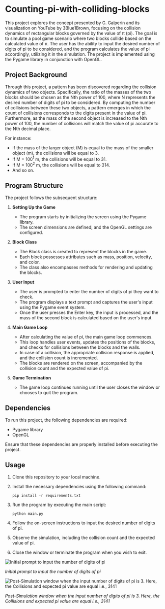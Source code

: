 # Counting-pi-with-colliding-blocks

This project explores the concept presented by G. Galperin and its visualization on YouTube by 3Blue1Brown, focusing on the collision dynamics of rectangular blocks governed by the value of π (pi). The goal is to simulate a pool game scenario where two blocks collide based on the calculated value of π. The user has the ability to input the desired number of digits of pi to be considered, and the program calculates the value of pi accordingly, utilizing it in the simulation. The project is implemented using the Pygame library in conjunction with OpenGL.

## Project Background

Through this project, a pattern has been discovered regarding the collision dynamics of two objects. Specifically, the ratio of the masses of the two blocks should be chosen as the Nth power of 100, where N represents the desired number of digits of pi to be considered. By computing the number of collisions between these two objects, a pattern emerges in which the count of collisions corresponds to the digits present in the value of pi. Furthermore, as the mass of the second object is increased to the Nth power of 100, the number of collisions will match the value of pi accurate to the Nth decimal place.

For instance:
- If the mass of the larger object (M) is equal to the mass of the smaller object (m), the collisions will be equal to 3.
- If M = 100<sup>1</sup> m, the collisions will be equal to 31.
- If M = 100<sup>2</sup> m, the collisions will be equal to 314.
- And so on.

## Program Structure

The project follows the subsequent structure:

1. **Setting Up the Game**
   - The program starts by initializing the screen using the Pygame library.
   - The screen dimensions are defined, and the OpenGL settings are configured.

2. **Block Class**
   - The Block class is created to represent the blocks in the game.
   - Each block possesses attributes such as mass, position, velocity, and color.
   - The class also encompasses methods for rendering and updating the blocks.

3. **User Input**
   - The user is prompted to enter the number of digits of pi they want to check.
   - The program displays a text prompt and captures the user's input using the Pygame event system.
   - Once the user presses the Enter key, the input is processed, and the mass of the second block is calculated based on the user's input.

4. **Main Game Loop**
   - After calculating the value of pi, the main game loop commences.
   - This loop handles user events, updates the positions of the blocks, and checks for collisions between the blocks and the walls.
   - In case of a collision, the appropriate collision response is applied, and the collision count is incremented.
   - The blocks are rendered on the screen, accompanied by the collision count and the expected value of pi.

5. **Game Termination**
   - The game loop continues running until the user closes the window or chooses to quit the program.

## Dependencies

To run this project, the following dependencies are required:

- Pygame library
- OpenGL

Ensure that these dependencies are properly installed before executing the project.

## Usage

1. Clone this repository to your local machine.

2. Install the necessary dependencies using the following command:
   ```
   pip install -r requirements.txt
   ```

3. Run the program by executing the main script:
   ```
   python main.py
   ```

4. Follow the on-screen instructions to input the desired number of digits of pi.

5. Observe the simulation, including the collision count and the expected value of pi.

6. Close the window or terminate the program when you wish to exit.

![Initial prompt to input the number of digits of pi](https://github.com/lokeshsapkota/Counting-pi-with-colliding-blocks/assets/64772372/3f0d41c6-5d84-4503-933f-653308af988b)

*Initial prompt to input the number of digits of pi*

![Post-Simulation window when the input number of digits of pi is 3. Here, the Collisions and expected pi value are equal i.e., 3141](https://github.com/lokeshsapkota/Counting-pi-with-colliding-blocks/assets/64772372/87d1197d-4462-4da4-b1da-3d479e7b54bd)

*Post-Simulation window when the input number of digits of pi is 3. Here, the Collisions and expected pi value are equal i.e., 3141*




<!-- ## Contributing

Contributions to this project are welcome.

 If you encounter any issues or have suggestions for improvements, please feel free to submit a pull request or open an issue in the repository.
 -->
<!-- ## License

This project is licensed under the [MIT License](LICENSE). Feel free to modify and distribute this code as per the terms of the license. -->
